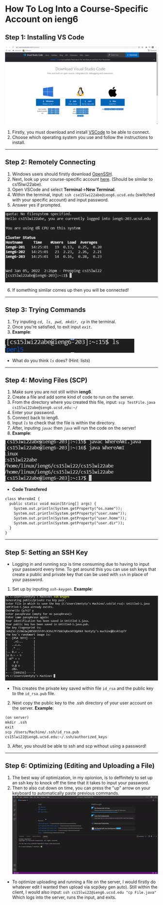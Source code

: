 # How To Log Into a Course-Specific Account on ieng6

## Step 1: Installing VS Code
![Image](vscodeSS.png)
1. Firstly, you must download and install [VSCode](https://code.visualstudio.com/Download) to be able to connect.
2. Choose which operating system you use and follow the instructions to install.

------------------------------------------------------------
## Step 2: Remotely Connecting
1. Windows users should firstly download [OpenSSH](https://docs.microsoft.com/en-us/windows-server/administration/openssh/openssh_install_firstuse).
2. Next, look up your course-specific account [here](https://sdacs.ucsd.edu/~icc/index.php). (Should be similar to cs15lwi22abe).
3. Open VSCode and select **Terminal**->**New Terminal**.
4. Within the terminal, input:
`ssh cse15lwi22abe@ieng6.ucsd.edu` (switched with your specific account) and input password.
5. Answer yes if prompted.

![Image](connectSS.png)

6. If something similar comes up then you will be connected!

---
## Step 3: Trying Commands
1. Try inputing *`cd, ls, pwd, mkdir, cp`* in the terminal.
2. Once you're satisfied, to exit input *`exit`*.
3. **Example**:

![Image](commandSS.png)

* What do you think *`ls`* does? (Hint: lists)

---
## Step 4: Moving Files (SCP)
1. Make sure you are not still within **ieng6**.
2. Create a file and add some kind of code to run on the server.
3. From the directory where you created this file, input:
`scp TestFile.java cs15lwi22abe@ieng6.ucsd.edu:~/`
4. Enter your password.
5. Connect back to ieng6.
6. Input *`ls`* to check that the file is within the directory.
7. After, inputing *`javac`* then *`java`* will run the code on the server!
8. **Example**:

![Image](EXAMPLESS.png)

* **Code Transfered**
```
class WhereAmI {
  public static void main(String[] args) {
    System.out.println(System.getProperty("os.name"));
    System.out.println(System.getProperty("user.name"));
    System.out.println(System.getProperty("user.home"));
    System.out.println(System.getProperty("user.dir"));
  }
}
```

---
## Step 5: Setting an SSH Key
* Logging in and running scp is time consuming due to having to input your password every time. To get around this you can use ssh keys that create a public and private key that can be used with *`ssh`* in place of your password.
1. Set up by inputing *`ssh-keygen`*. 
**Example**:

![Image](SSHSS.png)

* This creates the private key saved within file `id_rsa` and the public key to the `id_rsa.pub` file.
2. Next copy the public key to the .ssh directory of your user account on the server.
**Example**: 
```
(on server)
mkdir .ssh
exit
scp /Users/Machine/.ssh/id_rsa.pub cs15lwi22@ieng6.ucsd.edu:~/.ssh/authorized_keys
```
3. After, you should be able to ssh and scp without using a password!

---
## Step 6: Optimizing (Editing and Uploading a File)
1. The best way of optimization, in my opionion, is to deffinitely to set up an ssh key to knock off the time that it takes to input your password.
2. Then to also cut down on time, you can press the "up" arrow on your keyboard to automatically paste previous commands.
![Image](gif.gif)
* To optimize uploading and running a file on the server, I would firstly do whatever edit I wanted then upload via scp(key gen auto). Still within the client, I would also input: 
`ssh cs15lwi22@ieng6.ucsd.edu "cp File.java"`
Which logs into the server, runs the input, and exits.
